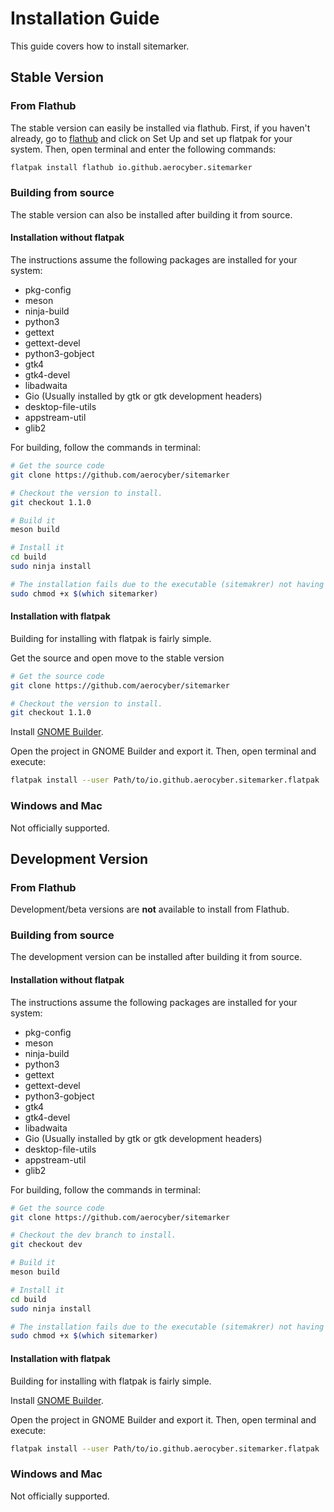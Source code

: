 # Installation Guide

This guide covers how to install sitemarker.

## Stable Version

### From Flathub

The stable version can easily be installed via flathub. First, if you haven't already, go to [flathub](https://flathub.org) and click on Set Up and set up flatpak for your system. Then, open terminal and enter the following commands:

```bash
flatpak install flathub io.github.aerocyber.sitemarker
```

### Building from source

The stable version can also be installed after building it from source. 

#### Installation without flatpak

The instructions assume the following packages are installed for your system:
 
- pkg-config
- meson
- ninja-build
- python3
- gettext
- gettext-devel
- python3-gobject
- gtk4
- gtk4-devel
- libadwaita
- Gio (Usually installed by gtk or gtk development  headers)
- desktop-file-utils
- appstream-util
- glib2

For building, follow the commands in terminal:

```bash
# Get the source code
git clone https://github.com/aerocyber/sitemarker

# Checkout the version to install.
git checkout 1.1.0

# Build it
meson build

# Install it
cd build
sudo ninja install

# The installation fails due to the executable (sitemakrer) not having enough permissions. Fix it.
sudo chmod +x $(which sitemarker)
```

#### Installation with flatpak

Building for installing with flatpak is fairly simple.

Get the source and open move to the stable version

```bash
# Get the source code
git clone https://github.com/aerocyber/sitemarker

# Checkout the version to install.
git checkout 1.1.0
```

Install [GNOME Builder](https://flathub.org/apps/org.gnome.Builder).

Open the project in GNOME Builder and export it.
Then, open terminal and execute:

```bash
flatpak install --user Path/to/io.github.aerocyber.sitemarker.flatpak
```

### Windows and Mac

Not officially supported.

## Development Version

### From Flathub

Development/beta versions are **not** available to install from Flathub.

### Building from source

The development version can be installed after building it from source. 

#### Installation without flatpak

The instructions assume the following packages are installed for your system:
 
- pkg-config
- meson
- ninja-build
- python3
- gettext
- gettext-devel
- python3-gobject
- gtk4
- gtk4-devel
- libadwaita
- Gio (Usually installed by gtk or gtk development  headers)
- desktop-file-utils
- appstream-util
- glib2

For building, follow the commands in terminal:

```bash
# Get the source code
git clone https://github.com/aerocyber/sitemarker

# Checkout the dev branch to install.
git checkout dev

# Build it
meson build

# Install it
cd build
sudo ninja install

# The installation fails due to the executable (sitemakrer) not having enough permissions. Fix it.
sudo chmod +x $(which sitemarker)
```

#### Installation with flatpak

Building for installing with flatpak is fairly simple.

Install [GNOME Builder](https://flathub.org/apps/org.gnome.Builder).

Open the project in GNOME Builder and export it.
Then, open terminal and execute:

```bash
flatpak install --user Path/to/io.github.aerocyber.sitemarker.flatpak
```

### Windows and Mac

Not officially supported.

